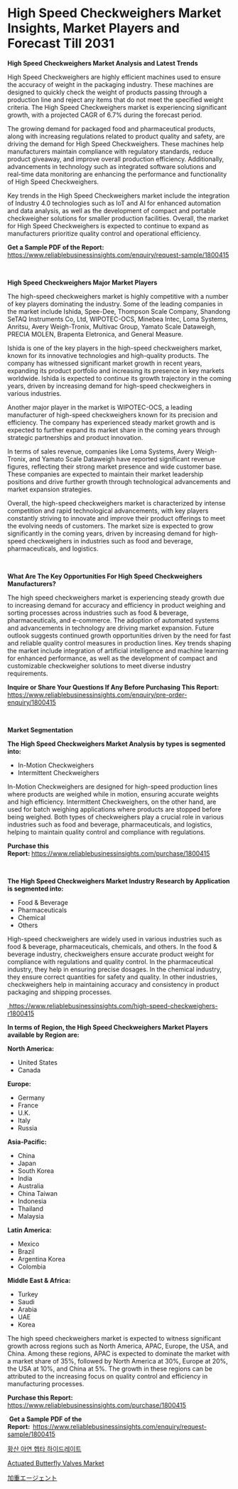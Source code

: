 <p><h1>High Speed Checkweighers Market Insights, Market Players and Forecast Till 2031</h1></p><p><strong>High Speed Checkweighers Market Analysis and Latest Trends</strong></p>
<p><p>High Speed Checkweighers are highly efficient machines used to ensure the accuracy of weight in the packaging industry. These machines are designed to quickly check the weight of products passing through a production line and reject any items that do not meet the specified weight criteria. The High Speed Checkweighers market is experiencing significant growth, with a projected CAGR of 6.7% during the forecast period.</p><p>The growing demand for packaged food and pharmaceutical products, along with increasing regulations related to product quality and safety, are driving the demand for High Speed Checkweighers. These machines help manufacturers maintain compliance with regulatory standards, reduce product giveaway, and improve overall production efficiency. Additionally, advancements in technology such as integrated software solutions and real-time data monitoring are enhancing the performance and functionality of High Speed Checkweighers.</p><p>Key trends in the High Speed Checkweighers market include the integration of Industry 4.0 technologies such as IoT and AI for enhanced automation and data analysis, as well as the development of compact and portable checkweigher solutions for smaller production facilities. Overall, the market for High Speed Checkweighers is expected to continue to expand as manufacturers prioritize quality control and operational efficiency.</p></p>
<p><strong>Get a Sample PDF of the Report:&nbsp;</strong> <a href="https://www.reliablebusinessinsights.com/enquiry/request-sample/1800415">https://www.reliablebusinessinsights.com/enquiry/request-sample/1800415</a></p>
<p>&nbsp;</p>
<p><strong>High Speed Checkweighers Major Market Players</strong></p>
<p><p>The high-speed checkweighers market is highly competitive with a number of key players dominating the industry. Some of the leading companies in the market include Ishida, Spee-Dee, Thompson Scale Company, Shandong SeTAQ Instruments Co, Ltd, WIPOTEC-OCS, Minebea Intec, Loma Systems, Anritsu, Avery Weigh-Tronix, Multivac Group, Yamato Scale Dataweigh, PRECIA MOLEN, Brapenta Eletronica, and General Measure.</p><p>Ishida is one of the key players in the high-speed checkweighers market, known for its innovative technologies and high-quality products. The company has witnessed significant market growth in recent years, expanding its product portfolio and increasing its presence in key markets worldwide. Ishida is expected to continue its growth trajectory in the coming years, driven by increasing demand for high-speed checkweighers in various industries.</p><p>Another major player in the market is WIPOTEC-OCS, a leading manufacturer of high-speed checkweighers known for its precision and efficiency. The company has experienced steady market growth and is expected to further expand its market share in the coming years through strategic partnerships and product innovation.</p><p>In terms of sales revenue, companies like Loma Systems, Avery Weigh-Tronix, and Yamato Scale Dataweigh have reported significant revenue figures, reflecting their strong market presence and wide customer base. These companies are expected to maintain their market leadership positions and drive further growth through technological advancements and market expansion strategies.</p><p>Overall, the high-speed checkweighers market is characterized by intense competition and rapid technological advancements, with key players constantly striving to innovate and improve their product offerings to meet the evolving needs of customers. The market size is expected to grow significantly in the coming years, driven by increasing demand for high-speed checkweighers in industries such as food and beverage, pharmaceuticals, and logistics.</p></p>
<p>&nbsp;</p>
<p><strong>What Are The Key Opportunities For High Speed Checkweighers Manufacturers?</strong></p>
<p><p>The high speed checkweighers market is experiencing steady growth due to increasing demand for accuracy and efficiency in product weighing and sorting processes across industries such as food & beverage, pharmaceuticals, and e-commerce. The adoption of automated systems and advancements in technology are driving market expansion. Future outlook suggests continued growth opportunities driven by the need for fast and reliable quality control measures in production lines. Key trends shaping the market include integration of artificial intelligence and machine learning for enhanced performance, as well as the development of compact and customizable checkweigher solutions to meet diverse industry requirements.</p></p>
<p><strong>Inquire or Share Your Questions If Any Before Purchasing This Report:</strong> <a href="https://www.reliablebusinessinsights.com/enquiry/pre-order-enquiry/1800415">https://www.reliablebusinessinsights.com/enquiry/pre-order-enquiry/1800415</a></p>
<p>&nbsp;</p>
<p><strong>Market Segmentation</strong></p>
<p><strong>The High Speed Checkweighers Market Analysis by types is segmented into:</strong></p>
<p><ul><li>In-Motion Checkweighers</li><li>Intermittent Checkweighers</li></ul></p>
<p><p>In-Motion Checkweighers are designed for high-speed production lines where products are weighed while in motion, ensuring accurate weights and high efficiency. Intermittent Checkweighers, on the other hand, are used for batch weighing applications where products are stopped before being weighed. Both types of checkweighers play a crucial role in various industries such as food and beverage, pharmaceuticals, and logistics, helping to maintain quality control and compliance with regulations.</p></p>
<p><strong>Purchase this Report:&nbsp;</strong><a href="https://www.reliablebusinessinsights.com/purchase/1800415">https://www.reliablebusinessinsights.com/purchase/1800415</a></p>
<p>&nbsp;</p>
<p><strong>The High Speed Checkweighers Market Industry Research by Application is segmented into:</strong></p>
<p><ul><li>Food & Beverage</li><li>Pharmaceuticals</li><li>Chemical</li><li>Others</li></ul></p>
<p><p>High-speed checkweighers are widely used in various industries such as food & beverage, pharmaceuticals, chemicals, and others. In the food & beverage industry, checkweighers ensure accurate product weight for compliance with regulations and quality control. In the pharmaceutical industry, they help in ensuring precise dosages. In the chemical industry, they ensure correct quantities for safety and quality. In other industries, checkweighers help in maintaining accuracy and consistency in product packaging and shipping processes.</p></p>
<p><a href="https://www.reliablebusinessinsights.com/high-speed-checkweighers-r1800415">&nbsp;https://www.reliablebusinessinsights.com/high-speed-checkweighers-r1800415</a></p>
<p><strong>In terms of Region, the High Speed Checkweighers Market Players available by Region are:</strong></p>
<p>
    <p> <strong> North America: </strong>
        <ul>
            <li>United States</li>
            <li>Canada</li>
        </ul>
        </p> 
    <p> <strong> Europe: </strong>
        <ul>
            <li>Germany</li>
            <li>France</li>
            <li>U.K.</li>
            <li>Italy</li>
            <li>Russia</li>
        </ul>
        </p> 
    <p> <strong> Asia-Pacific: </strong>
        <ul>
            <li>China</li>
            <li>Japan</li>
            <li>South Korea</li>
            <li>India</li>
            <li>Australia</li>
            <li>China Taiwan</li>
            <li>Indonesia</li>
            <li>Thailand</li>
            <li>Malaysia</li>
        </ul>
        </p> 
    <p> <strong> Latin America: </strong>
        <ul>
            <li>Mexico</li>
            <li>Brazil</li>
            <li>Argentina Korea</li>
            <li>Colombia</li>
        </ul>
        </p> 
    <p> <strong> Middle East & Africa: </strong>
        <ul>
            <li>Turkey</li>
            <li>Saudi</li>
            <li>Arabia</li>
            <li>UAE</li>
            <li>Korea</li>
        </ul>
    </p>
    </p>
<p><p>The high speed checkweighers market is expected to witness significant growth across regions such as North America, APAC, Europe, the USA, and China. Among these regions, APAC is expected to dominate the market with a market share of 35%, followed by North America at 30%, Europe at 20%, the USA at 10%, and China at 5%. The growth in these regions can be attributed to the increasing focus on quality control and efficiency in manufacturing processes.</p></p>
<p><strong>Purchase this Report: </strong><a href="https://www.reliablebusinessinsights.com/purchase/1800415">https://www.reliablebusinessinsights.com/purchase/1800415</a></p>
<p>&nbsp;<strong>Get a Sample PDF of the Report:&nbsp;&nbsp;</strong><a href="https://www.reliablebusinessinsights.com/enquiry/request-sample/1800415">https://www.reliablebusinessinsights.com/enquiry/request-sample/1800415</a></p>
<p><strong></strong></p>
<p><p><a href="https://github.com/brendon65677/Market-Research-Report-List-1/blob/main/4918295168281.md">황산 아연 헵타 하이드레이트</a></p><p><a href="https://issuu.com/reportprime-2/docs/actuated-butterfly-valves-market-size-2030.pptx">Actuated Butterfly Valves Market</a></p><p><a href="https://github.com/LenoraKris2023/Market-Research-Report-List-1/blob/main/7288890157044.md">加重エージェント</a></p></p>